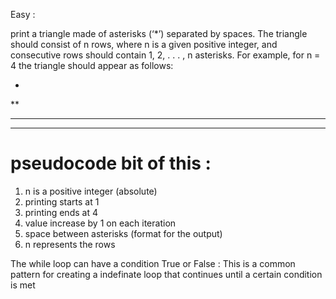 Easy : 

​print a triangle made of asterisks (‘*’) separated by spaces. The triangle should consist of n rows, where n is a given positive integer, and consecutive rows should 
contain 1, 2, . . . , n asterisks. For example, for n = 4 the triangle should appear as follows:

*
**
***
****

# pseudocode bit of this : 
<!-- What's are the knows -->
1. n is a positive integer (absolute)
2. printing starts at 1 
3. printing ends at 4
4. value increase by 1 on each iteration 
5. space between asterisks (format for the output)
6. n represents the rows 


The while loop can have a condition True or False : This is a common pattern for creating a indefinate loop that continues until a certain condition is met 

